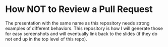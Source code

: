# How NOT to Review a Pull Request

The presentation with the same name as this repository needs
strong examples of different behaviors. This repository is
how I will generate those for easy screenshots and will eventually
link back to the slides (if they do not end up in the top level
of this repo).
